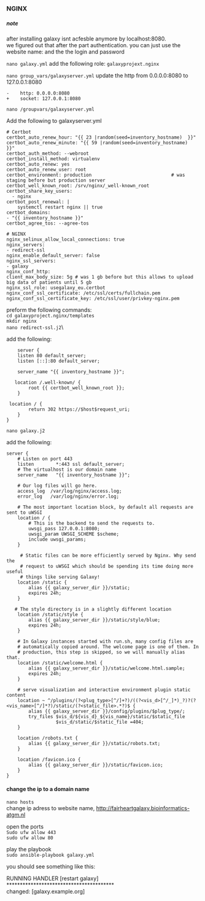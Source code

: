 ### NGINX

##### note
after installing galaxy isnt acfesble anymore by localhost:8080.\
we figured out that after the part authentication. you can just use the website name: and the the login and password

``nano galaxy.yml``
add the following role:
``galaxyprojext.nginx``

``nano group_vars/galaxyserver.yml``
update the http from 0.0.0.0:8080 to 127.0.0.1:8080

    -    http: 0.0.0.0:8080
    +    socket: 127.0.0.1:8080

``nano /groupvars/galaxyserver.yml``

Add the following to galaxyserver.yml

    # Certbot
    certbot_auto_renew_hour: "{{ 23 |random(seed=inventory_hostname)  }}"
    certbot_auto_renew_minute: "{{ 59 |random(seed=inventory_hostname)  }}"
    certbot_auth_method: --webroot
    certbot_install_method: virtualenv
    certbot_auto_renew: yes
    certbot_auto_renew_user: root
    certbot_environment: production 							# was staging before but production server
    certbot_well_known_root: /srv/nginx/_well-known_root
    certbot_share_key_users:
      - nginx
    certbot_post_renewal: |
        systemctl restart nginx || true
    certbot_domains:
    - "{{ inventory_hostname }}"
    certbot_agree_tos: --agree-tos
    
    # NGINX
    nginx_selinux_allow_local_connections: true
    nginx_servers:
    - redirect-ssl
    nginx_enable_default_server: false
    nginx_ssl_servers:
    - galaxy
    nginx_conf_http:
    client_max_body_size: 5g # was 1 gb before but this allows to upload big data of patients until 5 gb
    nginx_ssl_role: usegalaxy_eu.certbot
    nginx_conf_ssl_certificate: /etc/ssl/certs/fullchain.pem
    nginx_conf_ssl_certificate_key: /etc/ssl/user/privkey-nginx.pem


preform the following commands:\
``cd galaxyproject.nginx/templates``\
``mkdir nginx``\
``nano redirect-ssl.j2``\

add the following:
        
        server {
        listen 80 default_server;
        listen [::]:80 default_server;

        server_name "{{ inventory_hostname }}";

       location /.well-known/ {
            root {{ certbot_well_known_root }};
        }

     location / {
            return 302 https://$host$request_uri;
        }
    }

``nano galaxy.j2``

add the following:

    server {
        # Listen on port 443
        listen        *:443 ssl default_server;
        # The virtualhost is our domain name
        server_name   "{{ inventory_hostname }}";

        # Our log files will go here.
        access_log  /var/log/nginx/access.log;
        error_log   /var/log/nginx/error.log;

        # The most important location block, by default all requests are sent to uWSGI
        location / {
            # This is the backend to send the requests to.
            uwsgi_pass 127.0.0.1:8080;
            uwsgi_param UWSGI_SCHEME $scheme;
            include uwsgi_params;
        }

         # Static files can be more efficiently served by Nginx. Why send the
         # request to uWSGI which should be spending its time doing more useful
         # things like serving Galaxy!
        location /static {
            alias {{ galaxy_server_dir }}/static;
            expires 24h;
        }

       # The style directory is in a slightly different location
        location /static/style {
            alias {{ galaxy_server_dir }}/static/style/blue;
            expires 24h;
        }

        # In Galaxy instances started with run.sh, many config files are
        # automatically copied around. The welcome page is one of them. In
        # production, this step is skipped, so we will manually alias that.
        location /static/welcome.html {
            alias {{ galaxy_server_dir }}/static/welcome.html.sample;
            expires 24h;
        }

        # serve visualization and interactive environment plugin static content
        location ~ ^/plugins/(?<plug_type>[^/]+?)/((?<vis_d>[^/_]*)_?)?(?<vis_name>[^/]*?)/static/(?<static_file>.*?)$ {
            alias {{ galaxy_server_dir }}/config/plugins/$plug_type/;
            try_files $vis_d/${vis_d}_${vis_name}/static/$static_file
                      $vis_d/static/$static_file =404;
        }

        location /robots.txt {
            alias {{ galaxy_server_dir }}/static/robots.txt;
        }

        location /favicon.ico {
            alias {{ galaxy_server_dir }}/static/favicon.ico;
        }
    }


#### change the ip to a domain name

``nano hosts``\
change ip adress to website name, http://fairheartgalaxy.bioinformatics-atgm.nl


open the ports\
``Sudo ufw allow 443``\
``sudo ufw allow 80``

play the playbook\
``sudo ansible-playbook galaxy.yml``

you should see something like this:

RUNNING HANDLER [restart galaxy] ****************************************\
changed: [galaxy.example.org]






